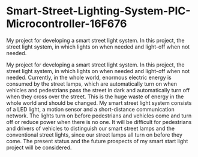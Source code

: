 # Smart-Street-Lighting-System-PIC-Microcontroller-16F676
My project for developing a smart street light system. In this project, the street light system, in which lights on when needed and light-off when not needed.

My project for developing a smart street light
system. In this project, the street light system, in which lights on
when needed and light-off when not needed.
Currently, in the whole world, enormous electric energy is
consumed by the street lamps, which are automatically turn
on when vehicles and pedestrians pass the street in dark and
automatically turn off when they cross over the street. This is
the huge waste of energy in the whole world and should be
changed.
My smart street light system consists of a LED light, a motion
sensor and a short-distance communication network. The lights
turn on before pedestrians and vehicles come and turn off or
reduce power when there is no one. It will be difficult for
pedestrians and drivers of vehicles to distinguish our smart street
lamps and the conventional street lights, since our street lamps
all turn on before they come.
The present status and the future prospects of my smart start
light project will be considered.
